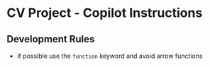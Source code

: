 # CV Project - Copilot Instructions

## Development Rules

- if possible use the `function` keyword and avoid arrow functions
